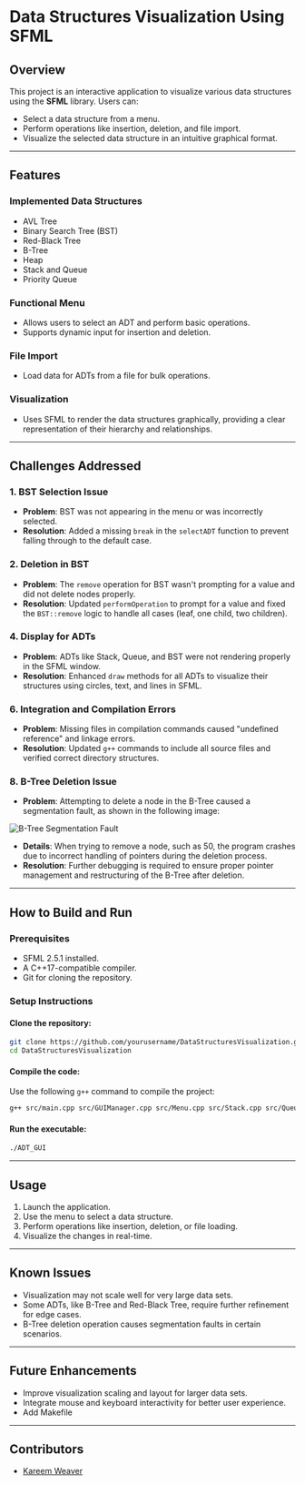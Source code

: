 # **Data Structures Visualization Using SFML**

## **Overview**
This project is an interactive application to visualize various data structures using the **SFML** library. Users can:
- Select a data structure from a menu.
- Perform operations like insertion, deletion, and file import.
- Visualize the selected data structure in an intuitive graphical format.

---

## **Features**

### **Implemented Data Structures**
- AVL Tree
- Binary Search Tree (BST)
- Red-Black Tree
- B-Tree
- Heap
- Stack and Queue
- Priority Queue

### **Functional Menu**
- Allows users to select an ADT and perform basic operations.
- Supports dynamic input for insertion and deletion.

### **File Import**
- Load data for ADTs from a file for bulk operations.

### **Visualization**
- Uses SFML to render the data structures graphically, providing a clear representation of their hierarchy and relationships.

---

## **Challenges Addressed**

### **1. BST Selection Issue**
- **Problem**: BST was not appearing in the menu or was incorrectly selected.
- **Resolution**: Added a missing `break` in the `selectADT` function to prevent falling through to the default case.

### **2. Deletion in BST**
- **Problem**: The `remove` operation for BST wasn't prompting for a value and did not delete nodes properly.
- **Resolution**: Updated `performOperation` to prompt for a value and fixed the `BST::remove` logic to handle all cases (leaf, one child, two children).

### **4. Display for ADTs**
- **Problem**: ADTs like Stack, Queue, and BST were not rendering properly in the SFML window.
- **Resolution**: Enhanced `draw` methods for all ADTs to visualize their structures using circles, text, and lines in SFML.

### **6. Integration and Compilation Errors**
- **Problem**: Missing files in compilation commands caused "undefined reference" and linkage errors.
- **Resolution**: Updated `g++` commands to include all source files and verified correct directory structures.

### **8. B-Tree Deletion Issue**
- **Problem**: Attempting to delete a node in the B-Tree caused a segmentation fault, as shown in the following image:

![B-Tree Segmentation Fault](https://github.com/user-attachments/assets/e8f109af-402d-4523-890e-f87ea9b005bd)

- **Details**: When trying to remove a node, such as 50, the program crashes due to incorrect handling of pointers during the deletion process.
- **Resolution**: Further debugging is required to ensure proper pointer management and restructuring of the B-Tree after deletion.

---

## **How to Build and Run**

### **Prerequisites**
- SFML 2.5.1 installed.
- A C++17-compatible compiler.
- Git for cloning the repository.

### **Setup Instructions**

#### **Clone the repository**:
```bash
git clone https://github.com/yourusername/DataStructuresVisualization.git
cd DataStructuresVisualization
```

#### **Compile the code**:
Use the following `g++` command to compile the project:
```bash
g++ src/main.cpp src/GUIManager.cpp src/Menu.cpp src/Stack.cpp src/Queue.cpp src/BST.cpp src/PriorityQueue.cpp src/AVL.cpp src/BTree.cpp src/Heap.cpp src/RedBlack.cpp -o ADT_GUI -Iinclude -lsfml-graphics -lsfml-window -lsfml-system
```

#### **Run the executable**:
```bash
./ADT_GUI
```

---

## **Usage**
1. Launch the application.
2. Use the menu to select a data structure.
3. Perform operations like insertion, deletion, or file loading.
4. Visualize the changes in real-time.

---

## **Known Issues**
- Visualization may not scale well for very large data sets.
- Some ADTs, like B-Tree and Red-Black Tree, require further refinement for edge cases.
- B-Tree deletion operation causes segmentation faults in certain scenarios.

---

## **Future Enhancements**
- Improve visualization scaling and layout for larger data sets.
- Integrate mouse and keyboard interactivity for better user experience.
- Add Makefile
---

## **Contributors**
- [Kareem Weaver](https://github.com/kareem-weaver/Data_Structures_Final/tree/main)
